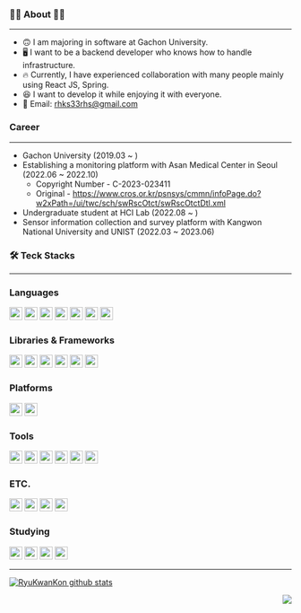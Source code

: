 ### 👨‍💻 About 👨‍💻

---

- 🙃 I am majoring in software at Gachon University.
- 🖥 I want to be a backend developer who knows how to handle infrastructure.
- 🔥 Currently, I have experienced collaboration with many people mainly using React JS, Spring.
- 😆 I want to develop it while enjoying it with everyone.
- 💬 Email: rhks33rhs@gmail.com

### Career

---

- Gachon University (2019.03 ~ )
- Establishing a monitoring platform with Asan Medical Center in Seoul (2022.06 ~ 2022.10)
  - Copyright Number - C-2023-023411
  - Original - https://www.cros.or.kr/psnsys/cmmn/infoPage.do?w2xPath=/ui/twc/sch/swRscOtct/swRscOtctDtl.xml 
- Undergraduate student at HCI Lab (2022.08 ~ )
- Sensor information collection and survey platform with Kangwon National University and UNIST (2022.03 ~ 2023.06)

### 🛠 Teck Stacks

---

### Languages
<p>
<img src="https://img.shields.io/badge/C-A8B9CC?style=flat-square&logo=C&logoColor=FFFFFF" width=auto height=23px/>
<img src="https://img.shields.io/badge/Java-FF9900?style=flat-square&logo=JAVA&logoColor=FFFFFF" width=auto height=23px/>
<img src="https://img.shields.io/badge/Python-3776AB?style=flat-square&logo=Python&logoColor=FFFFFF" width=auto height=23px/>
<img src="https://img.shields.io/badge/Kotlin-7F52FF?style=flat-square&logo=Kotlin&logoColor=FFFFFF" width=auto height=23px/>
<img src="https://img.shields.io/badge/JavaScript-F7DF1E?style=flat-square&logo=JavaScript&logoColor=FFFFFF" width=auto height=23px/>
<img src="https://img.shields.io/badge/html5-%23E34F26.svg?style=for-the-badge&logo=html5&logoColor=white" width=auto height=23px/>
<img src="https://img.shields.io/badge/css3-%231572B6.svg?style=for-the-badge&logo=css3&logoColor=white" width=auto height=23px/>
  </p>

### Libraries & Frameworks
<p>
<img src="https://img.shields.io/badge/ReactJS-61DAFB.svg?style=for-the-badge&logo=React&logoColor=FFFFFF" width=auto height=23px/>
<img src="https://img.shields.io/badge/Spring-6DB33F?style=flat-square&logo=Spring&logoColor=FFFFFF" width=auto height=23px/>
<img src="https://img.shields.io/badge/SpringBoot-6DB33F?style=flat-square&logo=SpringBoot&logoColor=FFFFFF" width=auto height=23px/>
<img src="https://img.shields.io/badge/bootstrap-%23563D7C.svg?style=for-the-badge&logo=bootstrap&logoColor=white" width=auto height=23px/>
<img src="https://img.shields.io/badge/TensorFlow-%23FF6F00.svg?style=for-the-badge&logo=TensorFlow&logoColor=white" width=auto height=23px/>
<img src="https://img.shields.io/badge/PyTorch-%23EE4C2C.svg?style=for-the-badge&logo=PyTorch&logoColor=white" width=auto height=23px/>

</p>

### Platforms
<p>
<img src="https://img.shields.io/badge/Android-3DDC84?style=flat-square&logo=Android&logoColor=FFFFFF" width=auto height=23px/>
<img src="https://img.shields.io/badge/Firebase-FFCA28?style=flat-square&logo=Firebase&logoColor=FFFFFF" width=auto height=23px/>
</p>

### Tools 
<p>
<img src="https://img.shields.io/badge/Visual%20Studio%20Code-007ACC?style=flat-square&logo=Visual%20Studio%20Code&logoColor=FFFFFF" width=auto height=23px/>
  <img src="https://img.shields.io/badge/androidstudio-3DDC84?style=flat-square&logo=androidstudio&logoColor=FFFFFF" width=auto height=23px/>
<img src="https://img.shields.io/badge/Pycharm-000000?style=flat-square&logo=Pycharm&logoColor=FFFFFF" width=auto height=23px/>
<img src="https://img.shields.io/badge/Eclipse-2C2255?style=flat-square&logo=Eclipse&logoColor=FFFFFF" width=auto height=23px/>
<img src="https://img.shields.io/badge/XCode-147EFB?style=flat-square&logo=XCode&logoColor=FFFFFF" width=auto height=23px/>
<img src="https://img.shields.io/badge/IntelliJIDEA-000000?style=flat-square&logo=IntelliJIDEA&logoColor=FFFFFF" width=auto height=23px/>
</p>

### ETC.
<p>

<img src="https://img.shields.io/badge/MySQL-4479A1?style=flat-square&logo=MySQL&logoColor=FFFFFF" width=auto height=23px/>
<img src="https://img.shields.io/badge/Git-F05032?style=flat-square&logo=Git&logoColor=FFFFFF" width=auto height=23px/>
<img src="https://img.shields.io/badge/Notion-000000?style=flat-square&logo=Notion&logoColor=FFFFFF" width=auto height=23px/>
<img src="https://img.shields.io/badge/Amazon EC2-FF9900?style=flat-square&logo=Amazon ec2&logoColor=FFFFFF" width=auto height=23px/>  
</p>

### Studying
<p>
<img src="https://img.shields.io/badge/Node.js-339933?style=flat-square&logo=Node.js&logoColor=FFFFFF" width=auto height=23px/>
<img src="https://img.shields.io/badge/Linux-FCC624?style=flat-square&logo=Linux&logoColor=FFFFFF" width=auto height=23px/>
<img src="https://img.shields.io/badge/docker-%230db7ed.svg?style=for-the-badge&logo=docker&logoColor=white" width=auto height=23px/>
<img src="https://img.shields.io/badge/kubernetes-%326CE5.svg?style=for-the-badge&logo=kubernetes&logoColor=white" width=auto height=23px/>
</p>

---

[![RyuKwanKon github stats](https://github-readme-stats.vercel.app/api/top-langs/?username=RyuKwanKon&show_icons=true&hide_border=true&title_color=004386&icon_color=004386&layout=compact&theme=merko)](https://github.com/RyuKwanKon)

<p align="start">
  <a href="https://solved.ac/profile/rhks33rhs">
    <img align='right' src="http://mazassumnida.wtf/api/v2/generate_badge?boj=rhks33rhs">
  </a>
</p>

<!--
**RyuKwanKon/RyuKwanKon** is a ✨ _special_ ✨ repository because its `README.md` (this file) appears on your GitHub profile.

Here are some ideas to get you started:

- 🔭 I’m currently working on ...
- 🌱 I’m currently learning ...
- 👯 I’m looking to collaborate on ...
- 🤔 I’m looking for help with ...
- 💬 Ask me about ...
- 📫 How to reach me: ...
- 😄 Pronouns: ...
- ⚡ Fun fact: ...
-->
